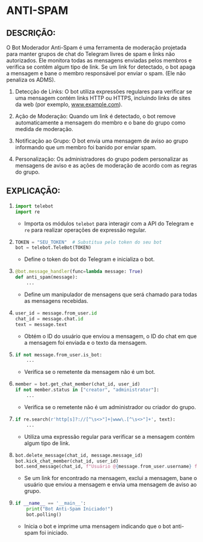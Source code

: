 # ANTI-SPAM
## DESCRIÇÃO:
O Bot Moderador Anti-Spam é uma ferramenta de moderação projetada para manter grupos de chat do Telegram livres de spam e links não autorizados. Ele monitora todas as mensagens enviadas pelos membros e verifica se contêm algum tipo de link. Se um link for detectado, o bot apaga a mensagem e bane o membro responsável por enviar o spam. (Ele não penaliza os ADMS).

1. Detecção de Links: O bot utiliza expressões regulares para verificar se uma mensagem contém links HTTP ou HTTPS, incluindo links de sites da web (por exemplo, www.example.com).

2. Ação de Moderação: Quando um link é detectado, o bot remove automaticamente a mensagem do membro e o bane do grupo como medida de moderação.

3. Notificação ao Grupo: O bot envia uma mensagem de aviso ao grupo informando que um membro foi banido por enviar spam.

4. Personalização: Os administradores do grupo podem personalizar as mensagens de aviso e as ações de moderação de acordo com as regras do grupo.

## EXPLICAÇÃO:
1. ```python
   import telebot
   import re
   ```
   - Importa os módulos `telebot` para interagir com a API do Telegram e `re` para realizar operações de expressão regular.

2. ```python
   TOKEN = "SEU_TOKEN"  # Substitua pelo token do seu bot
   bot = telebot.TeleBot(TOKEN)
   ```
   - Define o token do bot do Telegram e inicializa o bot.

3. ```python
   @bot.message_handler(func=lambda message: True)
   def anti_spam(message):
       ...
   ```
   - Define um manipulador de mensagens que será chamado para todas as mensagens recebidas.

4. ```python
   user_id = message.from_user.id
   chat_id = message.chat.id
   text = message.text
   ```
   - Obtém o ID do usuário que enviou a mensagem, o ID do chat em que a mensagem foi enviada e o texto da mensagem.

5. ```python
   if not message.from_user.is_bot:
       ...
   ```
   - Verifica se o remetente da mensagem não é um bot.

6. ```python
   member = bot.get_chat_member(chat_id, user_id)
   if not member.status in ["creator", "administrator"]:
       ...
   ```
   - Verifica se o remetente não é um administrador ou criador do grupo.

7. ```python
   if re.search(r'http[s]?://[^\s<>"]+|www\.[^\s<>"]+', text):
       ...
   ```
   - Utiliza uma expressão regular para verificar se a mensagem contém algum tipo de link.

8. ```python
   bot.delete_message(chat_id, message.message_id)
   bot.kick_chat_member(chat_id, user_id)
   bot.send_message(chat_id, f"Usuário @{message.from_user.username} foi banido por enviar spam.")
   ```
   - Se um link for encontrado na mensagem, exclui a mensagem, bane o usuário que enviou a mensagem e envia uma mensagem de aviso ao grupo.

9. ```python
   if __name__ == '__main__':
       print("Bot Anti-Spam Iniciado!")
       bot.polling()
   ```
   - Inicia o bot e imprime uma mensagem indicando que o bot anti-spam foi iniciado.

